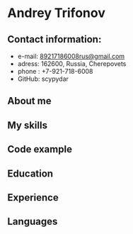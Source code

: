 # Andrey Trifonov

## Contact information:
* e-mail: 89217186008rus@gmail.com
* adress: 162600, Russia, Cherepovets
* phone : +7-921-718-6008
* GitHub: scypydar

## About me

## My skills

## Code example

## Education

## Experience

## Languages
